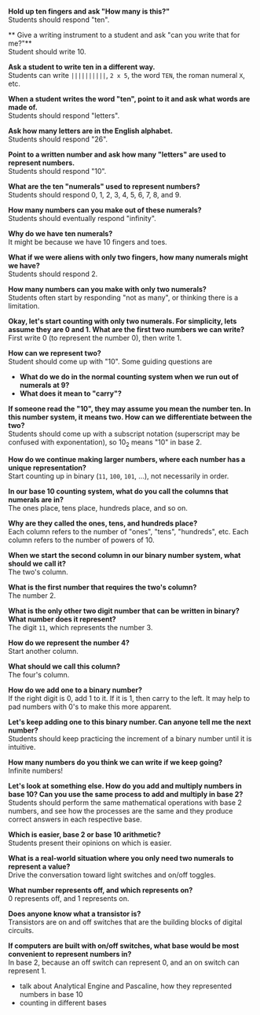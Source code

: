 **Hold up ten fingers and ask "How many is this?"**<br>
Students should respond "ten".

** Give a writing instrument to a student and ask "can you write that for me?"**<br>
Student should write 10.

**Ask a student to write ten in a different way.**<br>
Students can write `||||||||||`, `2 x 5`, the word `TEN`, the roman numeral `X`, etc.

**When a student writes the word "ten", point to it and ask what words are made of.**<br>
Students should respond "letters".

**Ask how many letters are in the English alphabet.**<br>
Students should respond "26".

**Point to a written number and ask how many "letters" are used to represent numbers.**<br>
Students should respond "10".

**What are the ten "numerals" used to represent numbers?**<br>
Students should respond 0, 1, 2, 3, 4, 5, 6, 7, 8, and 9.

**How many numbers can you make out of these numerals?**<br>
Students should eventually respond "infinity".

**Why do we have ten numerals?**<br>
It might be because we have 10 fingers and toes.

**What if we were aliens with only two fingers, how many numerals might we have?**<br>
Students should respond 2.

**How many numbers can you make with only two numerals?**<br>
Students often start by responding "not as many", or thinking there is a limitation.

**Okay, let's start counting with only two numerals. For simplicity, lets assume they are 0 and 1. What are the first two numbers we can write?**<br>
First write 0 (to represent the number 0), then write 1.

**How can we represent two?**<br>
Student should come up with "10". Some guiding questions are<br>
- **What do we do in the normal counting system when we run out of numerals at 9?**
- **What does it mean to "carry"?**

**If someone read the "10", they may assume you mean the number ten. In this number system, it means two. How can we differentiate between the two?**<br>
Students should come up with a subscript notation (superscript may be confused with exponentation), so $10_2$ means "10" in base 2.

**How do we continue making larger numbers, where each number has a unique representation?**<br>
Start counting up in binary (`11`, `100`, `101`, ...), not necessarily in order.

**In our base 10 counting system, what do you call the columns that numerals are in?**<br>
The ones place, tens place, hundreds place, and so on.

**Why are they called the ones, tens, and hundreds place?**<br>
Each column refers to the number of "ones", "tens", "hundreds", etc. Each column refers to the number of powers of 10.

**When we start the second column in our binary number system, what should we call it?**<br>
The two's column.

**What is the first number that requires the two's column?**<br>
The number 2.

**What is the only other two digit number that can be written in binary? What number does it represent?**<br>
The digit `11`, which represents the number 3.

**How do we represent the number 4?**<br>
Start another column.

**What should we call this column?**<br>
The four's column.

**How do we add one to a binary number?**<br>
If the right digit is 0, add 1 to it. If it is 1, then carry to the left. It may help to pad numbers with 0's to make this more apparent.

**Let's keep adding one to this binary number. Can anyone tell me the next number?**<br>
Students should keep practicing the increment of a binary number until it is intuitive.

**How many numbers do you think we can write if we keep going?**<br>
Infinite numbers!

**Let's look at something else. How do you add and multiply numbers in base 10? Can you use the same process to add and multiply in base 2?**<br>
Students should perform the same mathematical operations with base 2 numbers, and see how the processes are the same and they produce correct answers in each respective base.

**Which is easier, base 2 or base 10 arithmetic?**<br>
Students present their opinions on which is easier.

**What is a real-world situation where you only need two numerals to represent a value?**<br>
Drive the conversation toward light switches and on/off toggles.

**What number represents off, and which represents on?**<br>
0 represents off, and 1 represents on.

**Does anyone know what a transistor is?**<br>
Transistors are on and off switches that are the building blocks of digital circuits.

**If computers are built with on/off switches, what base would be most convenient to represent numbers in?**<br>
In base 2, because an off switch can represent 0, and an on switch can represent 1.

- talk about Analytical Engine and Pascaline, how they represented numbers in base 10
- counting in different bases

